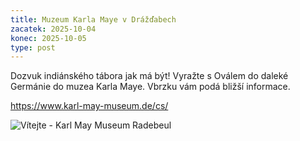 ```yaml
---
title: Muzeum Karla Maye v Drážďabech
zacatek: 2025-10-04
konec: 2025-10-05
type: post
---
```

D﻿ozvuk indiánského tábora jak má být! Vyražte s Oválem do daleké Germánie do muzea Karla Maye. Vbrzku vám podá bližší informace.

<https://www.karl-may-museum.de/cs/>

![Vítejte - Karl May Museum Radebeul](https://www.karl-may-museum.de/wp-content/uploads/2018/07/slide_cz.jpg)